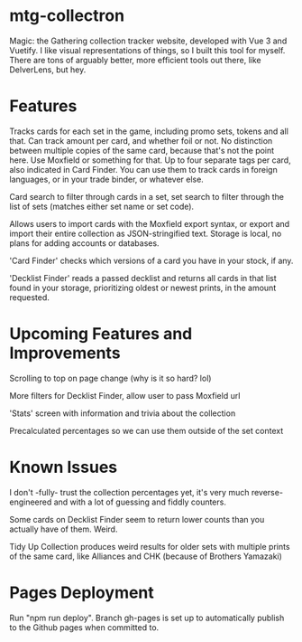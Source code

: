 # mtg-collectron

Magic: the Gathering collection tracker website, developed with Vue 3 and Vuetify. I like visual representations of things, so I built this tool for myself.
There are tons of arguably better, more efficient tools out there, like DelverLens, but hey.

# Features

Tracks cards for each set in the game, including promo sets, tokens and all that. Can track amount per card, and whether foil or not.
No distinction between multiple copies of the same card, because that's not the point here. Use Moxfield or something for that.
Up to four separate tags per card, also indicated in Card Finder. You can use them to track cards in foreign languages, or in your trade binder, or whatever else.

Card search to filter through cards in a set, set search to filter through the list of sets (matches either set name or set code).

Allows users to import cards with the Moxfield export syntax, or export and import their entire collection as JSON-stringified text.
Storage is local, no plans for adding accounts or databases.

'Card Finder' checks which versions of a card you have in your stock, if any.

'Decklist Finder' reads a passed decklist and returns all cards in that list found in your storage, prioritizing oldest or newest prints, in the amount requested.

# Upcoming Features and Improvements

Scrolling to top on page change (why is it so hard? lol)

More filters for Decklist Finder, allow user to pass Moxfield url

'Stats' screen with information and trivia about the collection

Precalculated percentages so we can use them outside of the set context

# Known Issues

I don't -fully- trust the collection percentages yet, it's very much reverse-engineered and with a lot of guessing and fiddly counters.

Some cards on Decklist Finder seem to return lower counts than you actually have of them. Weird.

Tidy Up Collection produces weird results for older sets with multiple prints of the same card, like Alliances and CHK (because of Brothers Yamazaki)

# Pages Deployment

Run "npm run deploy". Branch gh-pages is set up to automatically publish to the Github pages when committed to.